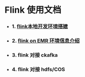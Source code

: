 # Flink 使用文档
- ### 1. [flink本地开发环境搭建](./01-flink本地开发环境.md)
- ### 2. [flink on EMR 环境信息介绍](./02-flink-on-EMR环境信息介绍.md)
- ### 3. flink 对接 ckafka
- ### 4. flink 对接 hdfs/COS